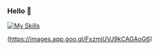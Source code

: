 ### Hello  👋

[![My Skills](https://skillicons.dev/icons?i=js,html,css,mongo)](https://skillicons.dev)

(https://images.app.goo.gl/FxzmiUVJ9kCAGAoG6)

<!--
**TaisiyaGagua/taisiyagagua** is a ✨ _special_ ✨ repository because its `README.md` (this file) appears on your GitHub profile.

Here are some ideas to get you started:

- 🔭 I’m currently working on ...
- 🌱 I’m currently learning ...
- 👯 I’m looking to collaborate on ...
- 🤔 I’m looking for help with ...
- 💬 Ask me about ...
- 📫 How to reach me: ...
- 😄 Pronouns: ...
- ⚡ Fun fact: ...
-->
